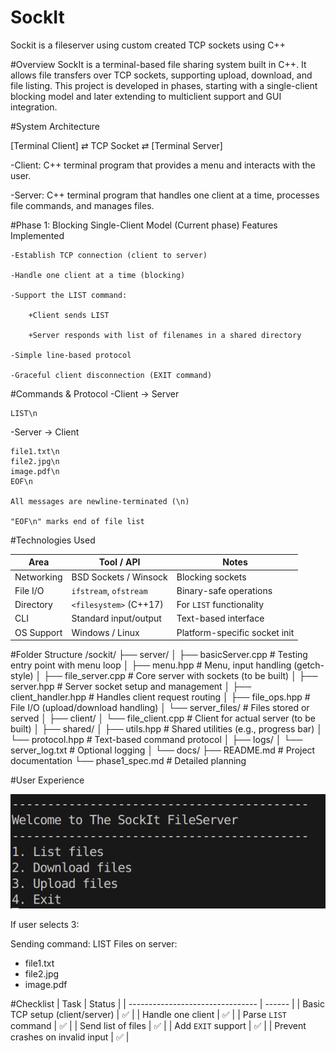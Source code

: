 # SockIt

Sockit is a fileserver using custom created TCP sockets using C++

#Overview
SockIt is a terminal-based file sharing system built in C++. It allows file transfers over TCP sockets, supporting upload, download, and file listing. This project is developed in phases, starting with a single-client blocking model and later extending to multiclient support and GUI integration.

#System Architecture

[Terminal Client] ⇄ TCP Socket ⇄ [Terminal Server]

-Client: C++ terminal program that provides a menu and interacts with the user.

-Server: C++ terminal program that handles one client at a time, processes file commands, and manages files.

#Phase 1: Blocking Single-Client Model (Current phase)
Features Implemented

    -Establish TCP connection (client to server)

    -Handle one client at a time (blocking)

    -Support the LIST command:

        +Client sends LIST

        +Server responds with list of filenames in a shared directory

    -Simple line-based protocol

    -Graceful client disconnection (EXIT command)

#Commands & Protocol
-Client → Server

    LIST\n

-Server → Client

    file1.txt\n
    file2.jpg\n
    image.pdf\n
    EOF\n

    All messages are newline-terminated (\n)

    "EOF\n" marks end of file list

#Technologies Used

| Area       | Tool / API             | Notes                         |
| ---------- | ---------------------- | ----------------------------- |
| Networking | BSD Sockets / Winsock  | Blocking sockets              |
| File I/O   | `ifstream`, `ofstream` | Binary-safe operations        |
| Directory  | `<filesystem>` (C++17) | For `LIST` functionality      |
| CLI        | Standard input/output  | Text-based interface          |
| OS Support | Windows / Linux        | Platform-specific socket init |

#Folder Structure
/sockit/
├── server/
│ ├── basicServer.cpp # Testing entry point with menu loop
│ ├── menu.hpp # Menu, input handling (getch-style)
│ ├── file_server.cpp # Core server with sockets (to be built)
│ ├── server.hpp # Server socket setup and management
│ ├── client_handler.hpp # Handles client request routing
│ ├── file_ops.hpp # File I/O (upload/download handling)
│ └── server_files/ # Files stored or served
│
├── client/
│ └── file_client.cpp # Client for actual server (to be built)
│
├── shared/
│ ├── utils.hpp # Shared utilities (e.g., progress bar)
│ └── protocol.hpp # Text-based command protocol
│
├── logs/
│ └── server_log.txt # Optional logging
│
└── docs/
├── README.md # Project documentation
└── phase1_spec.md # Detailed planning

#User Experience

![Image of menu](image.png)

If user selects 3:

Sending command: LIST
Files on server:

- file1.txt
- file2.jpg
- image.pdf

#Checklist
| Task | Status |
| -------------------------------- | ------ |
| Basic TCP setup (client/server) | ✅ |
| Handle one client | ✅ |
| Parse `LIST` command | ✅ |
| Send list of files | ✅ |
| Add `EXIT` support | ✅ |
| Prevent crashes on invalid input | ✅ |
